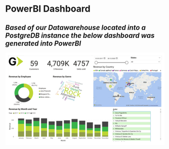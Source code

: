 # PowerBI Dashboard

## *Based of our Datawarehouse located into a PostgreDB instance the below dashboard was generated into PowerBI*

![chinook diagram](/images/dw_chinook_pbi.jpg)